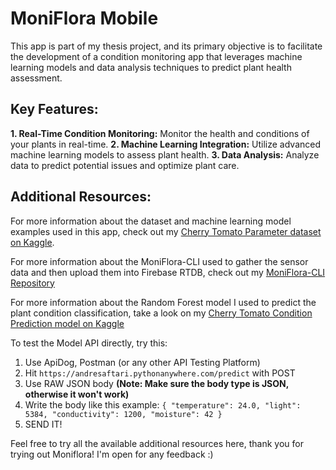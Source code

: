 # MoniFlora Mobile
This app is part of my thesis project, and its primary objective is to facilitate the development of a condition monitoring app that leverages machine learning models and data analysis techniques to predict plant health assessment.

## Key Features:
**1. Real-Time Condition Monitoring:** Monitor the health and conditions of your plants in real-time.
**2. Machine Learning Integration:** Utilize advanced machine learning models to assess plant health.
**3. Data Analysis:** Analyze data to predict potential issues and optimize plant care.

## Additional Resources:
For more information about the dataset and machine learning model examples used in this app, check out my [Cherry Tomato Parameter dataset on Kaggle](https://www.kaggle.com/datasets/andresaftari/moniflora-backup-rtdb/data).

For more information about the MoniFlora-CLI used to gather the sensor data and then upload them into Firebase RTDB, check out my [MoniFlora-CLI Repository](https://github.com/andresaftari/MoniFlora-Skripsi-CLI)

For more information about the Random Forest model I used to predict the plant condition classification, take a look on my [Cherry Tomato Condition Prediction model on Kaggle](https://www.kaggle.com/code/andresaftari/cherry-tomato-condition-prediction)

To test the Model API directly, try this:
1. Use ApiDog, Postman (or any other API Testing Platform)
2. Hit `https://andresaftari.pythonanywhere.com/predict` with POST
3. Use RAW JSON body **(Note: Make sure the body type is JSON, otherwise it won't work)**
4. Write the body like this example:
`{ "temperature": 24.0, "light": 5384, "conductivity": 1200, "moisture": 42 }`
5. SEND IT!

Feel free to try all the available additional resources here, thank you for trying out Moniflora!
I'm open for any feedback :)


